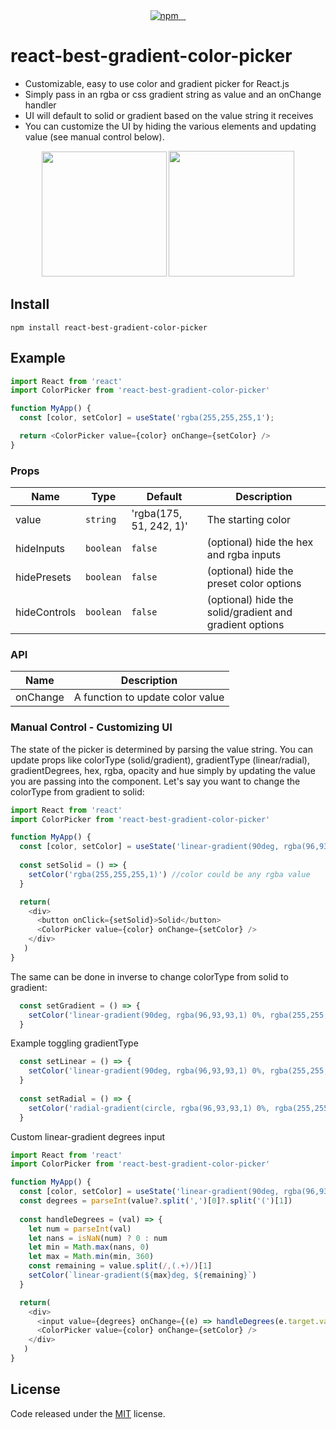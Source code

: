 <div align="center">
  <a href="https://www.npmjs.com/package/react-best-gradient-color-picker">
    <img alt="npm" src="https://badgen.net/npm/v/react-best-gradient-color-picker?color=2c139f" />
  </a>
  <a href="https://www.npmjs.com/package/react-best-gradient-color-picker">
    <img alt="" src="https://badgen.net/npm/dt/react-best-gradient-color-picker?color=2c139f" />
  </a>
  <a href="https://bundlephobia.com/result?p=react-best-gradient-color-picker">
    <img alt="" src="https://badgen.net/bundlephobia/min/react-best-gradient-color-picker?color=2c139f" />
  </a>
   <a href="https://github.com/hxf31891/react-best-gradient-color-picker/blob/main/LICENSE">
    <img alt="" src="https://badgen.net/github/license/react-best-gradient-color-picker/react-best-gradient-color-picker?color=2c139f" />
  </a>
</div>

# react-best-gradient-color-picker
- Customizable, easy to use color and gradient picker for React.js
- Simply pass in an rgba or css gradient string as value and an onChange handler 
- UI will default to solid or gradient based on the value string it receives 
- You can customize the UI by hiding the various elements and updating value (see manual control below).

<div align="center">
  <img alt="" src="https://i.ibb.co/J553FGJ/demo.png" width="200px"/>
  <img alt="" src="https://i.ibb.co/ZdzKxCw/demo2.png" width="201px"/>
</div>

## Install
`npm install react-best-gradient-color-picker`

## Example 
```js
import React from 'react'
import ColorPicker from 'react-best-gradient-color-picker'

function MyApp() {
  const [color, setColor] = useState('rgba(255,255,255,1');

  return <ColorPicker value={color} onChange={setColor} />
}
```

### Props

| Name             | Type         | Default                 | Description                                                      |
| ---------------- | ------------ | ----------------------- | ---------------------------------------------------------------- |
| value            | `string`     | 'rgba(175, 51, 242, 1)' | The starting color                                               |
| hideInputs       | `boolean`    | `false`                 | (optional) hide the hex and rgba inputs                          |
| hidePresets      | `boolean`    | `false`                 | (optional) hide the preset color options                         |
| hideControls     | `boolean`    | `false`                 | (optional) hide the solid/gradient and gradient options          |

### API

| Name             | Description                                                      |
| ---------------- | ---------------------------------------------------------------- |
| onChange         | A function to update color value                                 |

### Manual Control - Customizing UI

The state of the picker is determined by parsing the value string. You can update props like colorType (solid/gradient), gradientType (linear/radial), gradientDegrees, hex, rgba, opacity and hue simply by updating the value you are passing into the component. Let's say you want to change the colorType from gradient to solid: 

```js
import React from 'react'
import ColorPicker from 'react-best-gradient-color-picker'

function MyApp() {
  const [color, setColor] = useState('linear-gradient(90deg, rgba(96,93,93,1) 0%, rgba(255,255,255,1) 100%)');
  
  const setSolid = () => {
    setColor('rgba(255,255,255,1)') //color could be any rgba value
  }

  return(
    <div>
      <button onClick={setSolid}>Solid</button>
      <ColorPicker value={color} onChange={setColor} />
    </div>
   )
}
```
The same can be done in inverse to change colorType from solid to gradient:

```js  
  const setGradient = () => {
    setColor('linear-gradient(90deg, rgba(96,93,93,1) 0%, rgba(255,255,255,1) 100%)')
  }
```

Example toggling gradientType 

```js  
  const setLinear = () => {
    setColor('linear-gradient(90deg, rgba(96,93,93,1) 0%, rgba(255,255,255,1) 100%)')
  }
  
  const setRadial = () => {
    setColor('radial-gradient(circle, rgba(96,93,93,1) 0%, rgba(255,255,255,1) 100%)')
  }
```

Custom linear-gradient degrees input 

```js
import React from 'react'
import ColorPicker from 'react-best-gradient-color-picker'

function MyApp() {
  const [color, setColor] = useState('linear-gradient(90deg, rgba(96,93,93,1) 0%, rgba(255,255,255,1) 100%)');
  const degrees = parseInt(value?.split(',')[0]?.split('(')[1])
  
  const handleDegrees = (val) => {
    let num = parseInt(val)
    let nans = isNaN(num) ? 0 : num
    let min = Math.max(nans, 0)
    let max = Math.min(min, 360)
    const remaining = value.split(/,(.+)/)[1]
    setColor(`linear-gradient(${max}deg, ${remaining}`)
  }

  return(
    <div>
      <input value={degrees} onChange={(e) => handleDegrees(e.target.value)} />
      <ColorPicker value={color} onChange={setColor} />
    </div>
   )
}
```


## License

Code released under the [MIT](https://github.com/hxf31891/react-best-gradient-color-picker/blob/main/LICENSE) license.
